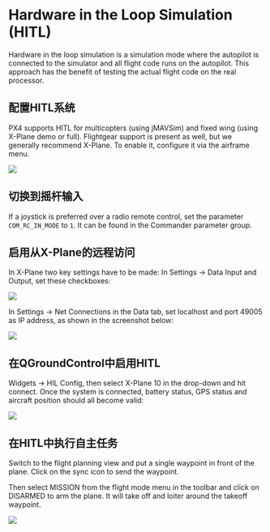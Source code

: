 # Hardware in the Loop Simulation (HITL)

Hardware in the loop simulation is a simulation mode where the autopilot is connected to the simulator and all flight code runs on the autopilot. This approach has the benefit of testing the actual flight code on the real processor.

## 配置HITL系统

PX4 supports HITL for multicopters (using jMAVSim) and fixed wing (using X-Plane demo or full). Flightgear support is present as well, but we generally recommend X-Plane. To enable it, configure it via the airframe menu.

![](images/gcs/qgc_hil_config.png)

## 切换到摇杆输入

If a joystick is preferred over a radio remote control, set the parameter `COM_RC_IN_MODE` to `1`. It can be found in the Commander parameter group.

## 启用从X-Plane的远程访问

In X-Plane two key settings have to be made: In Settings -> Data Input and Output, set these checkboxes:

![](images/gcs/xplane_data_config.png)

In Settings -> Net Connections in the Data tab, set localhost and port 49005 as IP address, as shown in the screenshot below:

![](images/gcs/xplane_net_config.png)

## 在QGroundControl中启用HITL

Widgets -> HIL Config, then select X-Plane 10 in the drop-down and hit connect. Once the system is connected, battery status, GPS status and aircraft position should all become valid:

![](images/gcs/qgc_sim_run.png)

## 在HITL中执行自主任务

Switch to the flight planning view and put a single waypoint in front of the plane. Click on the sync icon to send the waypoint.

Then select MISSION from the flight mode menu in the toolbar and click on DISARMED to arm the plane. It will take off and loiter around the takeoff waypoint.

![](images/gcs/qgc_sim_mission.png)

